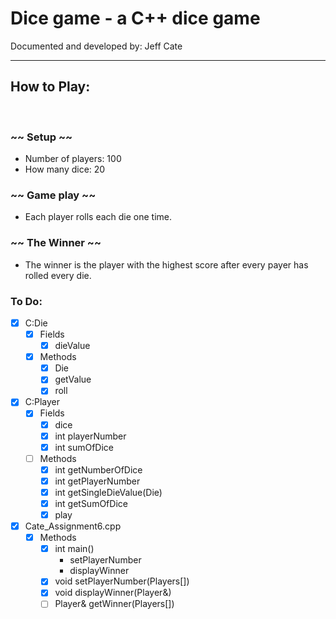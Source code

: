 # Dice game - a C++ dice game

Documented and developed by: Jeff Cate

<hr />

## How to Play:   

<br />

### ~~ Setup ~~
* Number of players: 100
* How many dice: 20

### ~~ Game play ~~
* Each player rolls each die one time.

### ~~ The Winner ~~
* The winner is the player with the highest score after every payer has rolled every die.

### To Do:
- [x] C:Die
    - [x] Fields
        - [x] dieValue
    - [x] Methods
        - [x] Die
        - [x] getValue
        - [x] roll

- [x] C:Player
    - [x] Fields
        - [x] dice
        - [x] int playerNumber
        - [x] int sumOfDice
    - [ ] Methods
        - [x] int getNumberOfDice
        - [x] int getPlayerNumber
        - [x] int getSingleDieValue(Die)
        - [x] int getSumOfDice
        <!-- - [ ] Player(+1 overload) -->
        - [x] play

- [x] Cate_Assignment6.cpp
    - [x] Methods
        - [x] int main()
            - setPlayerNumber
            - displayWinner
        - [x] void setPlayerNumber(Players[])
        - [x] void displayWinner(Player&)
        - [ ] Player& getWinner(Players[])
